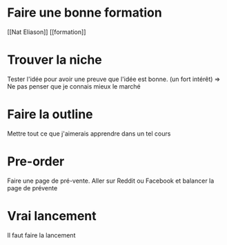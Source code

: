 # Faire une bonne formation
[[Nat Eliason]]  [[formation]]

# Trouver la niche
Tester l'idée pour avoir une preuve que l'idée est bonne. (un fort intérêt) => Ne pas penser que je connais mieux le marché

# Faire la outline
Mettre tout ce que j'aimerais apprendre dans un tel cours

# Pre-order
Faire une page de pré-vente.
Aller sur Reddit ou Facebook et balancer la page de prévente

# Vrai lancement
Il faut faire la lancement
